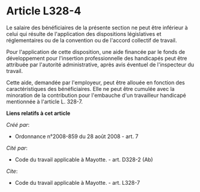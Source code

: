 # Article L328-4

Le salaire des bénéficiaires de la présente section ne peut être inférieur à celui qui résulte de l'application des
dispositions législatives et réglementaires ou de la convention ou de l'accord collectif de travail. 

Pour l'application de cette disposition, une aide financée par le fonds de développement pour l'insertion professionnelle des
handicapés peut être attribuée par l'autorité administrative, après avis éventuel de l'inspecteur du travail. 

Cette aide, demandée par l'employeur, peut être allouée en fonction des caractéristiques des bénéficiaires. Elle ne peut être
cumulée avec la minoration de la contribution pour l'embauche d'un travailleur handicapé mentionnée à l'article L. 328-7.

**Liens relatifs à cet article**

_Créé par_:

  - Ordonnance n°2008-859 du 28 août 2008 - art. 7

_Cité par_:

  - Code du travail applicable à Mayotte. - art. D328-2 (Ab)

_Cite_:

  - Code du travail applicable à Mayotte. - art. L328-7

